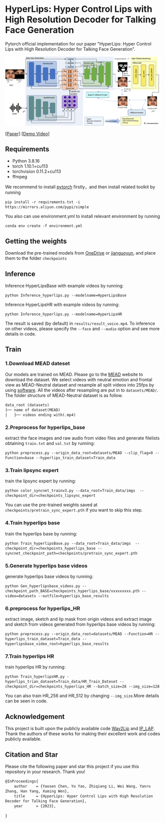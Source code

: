 # HyperLips: Hyper Control Lips with High Resolution Decoder for Talking Face Generation
Pytorch official implementation for our  paper "HyperLips: Hyper Control Lips with High Resolution Decoder for Talking Face Generation".

<img src='./hyperlips_net.png' width=900>

[[Paper]](https://arxiv.org/abs/2305.08293) [[Demo Video]](https://www.youtube.com/watch?v=j4GdJoTF0wY)

## Requirements
- Python 3.8.16
- torch 1.10.1+cu113
- torchvision 0.11.2+cu113
- ffmpeg

We recommend to install [pytorch](https://pytorch.org/) firstly，and then install related toolkit by running
```
pip install -r requirements.txt -i https://mirrors.aliyun.com/pypi/simple
```
You also can use environment.yml to install relevant environment by running
```
conda env create -f environment.yml
```
## Getting the weights
Download the pre-trained models from [OneDrive](https://1drv.ms/f/s!Amqu9u09qiUGi7UJIADzCCC9rThkpQ?e=P1jG5N) or [jianguoyun](https://www.jianguoyun.com/p/DeXpK34QgZ-EChjI9YcFIAA), and place them to the folder `checkpoints`

## Inference
Inference HyperLipsBase with example videos by running:
```
python Inference_hyperlips.py --modelname=HyperLipsBase
```
Inference HyperLipsHR with example videos by running:
```
python Inference_hyperlips.py --modelname=HyperLipsHR
```
The result is saved (by default) in `results/result_voice.mp4`. To inference on other videos, please specify the `--face` and `--audio` option and see more details in code.

## Train
### 1.Download MEAD dateset
Our models are trained on MEAD. Please go to the [MEAD](https://www.robots.ox.ac.uk/~vgg/data/lip_reading/lrs2.html) website to download the dataset. We select videos with neutral emotion and frontal view as MEAD-Neutral dataset and resample all split videos into 25fps by using [software](http://www.pcfreetime.com/formatfactory/cn/index.html). All the videos after resampling are put in to `datasets/MEAD/`.
The folder structure of MEAD-Neutral dataset is as follow.
```
data_root (datasets)
├── name of dataset(MEAD)
|	├── videos ending with(.mp4)
```

### 2.Preprocess for hyperlips_base
extract the face images and raw audio from video files and generate filelists obtaining `train.txt` and `val.txt` by running:
```
python preprocess.py --origin_data_root=datasets/MEAD --clip_flag=0 --Function=base --hyperlips_train_dataset=Train_data
```
### 3.Train lipsync expert
train the lipsync expert by running:
```
python color_syncnet_trainv3.py --data_root=Train_data/imgs  --checkpoint_dir=checkpoints_lipsync_expert
```
You can use the pre-trained weights saved at `checkpoints/pretrain_sync_expert.pth`  if you want to skip this step.

### 4.Train hyperlips base
train the hyperlips base by running:
```
python Train_hyperlipsBase.py --data_root=Train_data/imgs  --checkpoint_dir=checkpoints_hyperlips_base --syncnet_checkpoint_path=checkpoints/pretrain_sync_expert.pth
```
### 5.Generate hyperlips base videos
generate hyperlips base videos by running:
```
python Gen_hyperlipsbase_videos.py --checkpoint_path_BASE=checkpoints_hyperlips_base/xxxxxxxxx.pth --video=datasets --outfile=hyperlips_base_results
```
### 6.preprocess for hyperlips_HR
extract image, sketch and lip mask from origin videos and extract image and sketch from videos generated from hyperlips base videos by running:
```
python preprocess.py --origin_data_root=datasets/MEAD --Function=HR --hyperlips_train_dataset=Train_data --hyperlipsbase_video_root=hyperlips_base_results 
```
### 7.Train hyperlips HR
train hyperlips HR by running:
```
python Train_hyperlipsHR.py -hyperlips_trian_dataset=Train_data/HR_Train_Dateset --checkpoint_dir=checkpoints_hyperlips_HR --batch_size=28 --img_size=128
```
You can also train HR_256 and HR_512 by changing `--img_size`.More details can be seen in code.


## Acknowledgement
This project is built upon the publicly available code [Wav2Lip](https://github.com/Rudrabha/Wav2Lip/tree/master) and [IP_LAP](https://github.com/Weizhi-Zhong/IP_LAP). Thank the authors of these works for making their excellent work and codes publicly available.


## Citation and Star
Please cite the following paper and star this project if you use this repository in your research. Thank you!
```
@InProceedings{
    author    = {Yaosen Chen, Yu Yao, Zhiqiang Li, Wei Wang, Yanru Zhang, Han Yang, Xuming Wen},
    title     = {HyperLips: Hyper Control Lips with High Resolution Decoder for Talking Face Generation},
    year      = {2023},

}
```